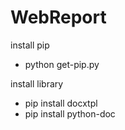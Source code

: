 # WebReport
install pip
  - python get-pip.py

install library
  - pip install docxtpl
  - pip install python-doc
